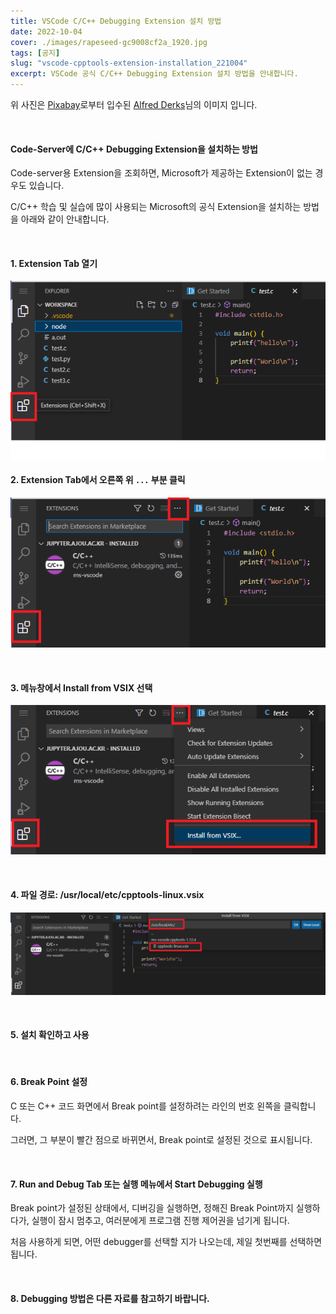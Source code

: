 ```yaml
---
title: VSCode C/C++ Debugging Extension 설치 방법
date: 2022-10-04
cover: ./images/rapeseed-gc9008cf2a_1920.jpg
tags: [공지]
slug: "vscode-cpptools-extension-installation_221004"
excerpt: VSCode 공식 C/C++ Debugging Extension 설치 방법을 안내합니다.
---
```

위 사진은 <a href="https://pixabay.com/ko//?utm_source=link-attribution&amp;utm_medium=referral&amp;utm_campaign=image&amp;utm_content=6599950">Pixabay</a>로부터 입수된 <a href="https://pixabay.com/ko/users/derks24-5892478/?utm_source=link-attribution&amp;utm_medium=referral&amp;utm_campaign=image&amp;utm_content=6599950">Alfred Derks</a>님의 이미지 입니다.

<br/>

#### Code-Server에 C/C++ Debugging Extension을 설치하는 방법

Code-server용 Extension을 조회하면, Microsoft가 제공하는 Extension이 없는 경우도 있습니다. 

C/C++ 학습 및 실습에 많이 사용되는 Microsoft의 공식 Extension을 설치하는 방법을 아래와 같이 안내합니다.

<br/>

#### 1. Extension Tab 열기

![](./images/cpptools-extension-1.png)

#### 2. Extension Tab에서 오른쪽 위 `...` 부분 클릭
![](./images/cpptools-extension-2-extension-tab.PNG)

<br/>

#### 3. 메뉴창에서 Install from VSIX 선택
![](./images/cpptools-extension-3-install-vsix.png)

<br/>

#### 4. 파일 경로: /usr/local/etc/cpptools-linux.vsix
![](./images/cpptools-extension-4-vsix-select.png)

<br/>

#### 5. 설치 확인하고 사용

<br/>

#### 6. Break Point 설정

C 또는 C++ 코드 화면에서 Break point를 설정하려는 라인의 번호 왼쪽을 클릭합니다. 

그러면, 그 부분이 빨간 점으로 바뀌면서, Break point로 설정된 것으로 표시됩니다.

<br/>

#### 7. Run and Debug Tab 또는 실행 메뉴에서 Start Debugging 실행

Break point가 설정된 상태에서, 디버깅을 실행하면, 정해진 Break Point까지 실행하다가, 실행이 잠시 멈추고, 여러분에게 프로그램 진행 제어권을 넘기게 됩니다.

처음 사용하게 되면, 어떤 debugger를 선택할 지가 나오는데, 제일 첫번째를 선택하면 됩니다.

<br/>

#### 8. Debugging 방법은 다른 자료를 참고하기 바랍니다.

